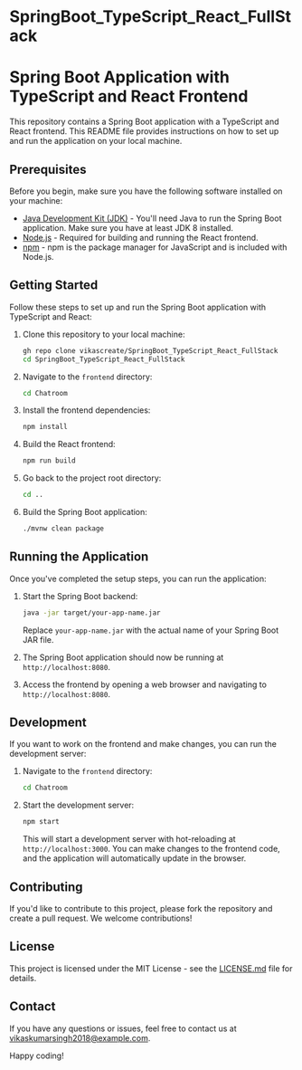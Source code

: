 # SpringBoot_TypeScript_React_FullStack
# Spring Boot Application with TypeScript and React Frontend

This repository contains a Spring Boot application with a TypeScript and React frontend. This README file provides instructions on how to set up and run the application on your local machine.

## Prerequisites

Before you begin, make sure you have the following software installed on your machine:

- [Java Development Kit (JDK)](https://www.oracle.com/java/technologies/javase-downloads.html) - You'll need Java to run the Spring Boot application. Make sure you have at least JDK 8 installed.
- [Node.js](https://nodejs.org/) - Required for building and running the React frontend.
- [npm](https://www.npmjs.com/) - npm is the package manager for JavaScript and is included with Node.js.

## Getting Started

Follow these steps to set up and run the Spring Boot application with TypeScript and React:

1. Clone this repository to your local machine:

   ```bash
   gh repo clone vikascreate/SpringBoot_TypeScript_React_FullStack
   cd SpringBoot_TypeScript_React_FullStack
   ```

2. Navigate to the `frontend` directory:

   ```bash
   cd Chatroom
   ```

3. Install the frontend dependencies:

   ```bash
   npm install
   ```

4. Build the React frontend:

   ```bash
   npm run build
   ```

5. Go back to the project root directory:

   ```bash
   cd ..
   ```

6. Build the Spring Boot application:

   ```bash
   ./mvnw clean package
   ```

## Running the Application

Once you've completed the setup steps, you can run the application:

1. Start the Spring Boot backend:

   ```bash
   java -jar target/your-app-name.jar
   ```

   Replace `your-app-name.jar` with the actual name of your Spring Boot JAR file.

2. The Spring Boot application should now be running at `http://localhost:8080`.

3. Access the frontend by opening a web browser and navigating to `http://localhost:8080`.

## Development

If you want to work on the frontend and make changes, you can run the development server:

1. Navigate to the `frontend` directory:

   ```bash
   cd Chatroom
   ```

2. Start the development server:

   ```bash
   npm start
   ```

   This will start a development server with hot-reloading at `http://localhost:3000`. You can make changes to the frontend code, and the application will automatically update in the browser.

## Contributing

If you'd like to contribute to this project, please fork the repository and create a pull request. We welcome contributions!

## License

This project is licensed under the MIT License - see the [LICENSE.md](LICENSE.md) file for details.

## Contact

If you have any questions or issues, feel free to contact us at [vikaskumarsingh2018@example.com](mailto:vikaskumarsingh2018@example.com).

Happy coding!
